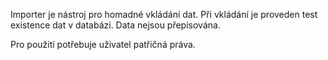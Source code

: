 Importer je nástroj pro homadné vkládání dat.
Při vkládání je proveden test existence dat v databázi.
Data nejsou přepisována.

Pro použití potřebuje uživatel patřičná práva.